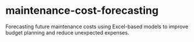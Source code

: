 # maintenance-cost-forecasting
Forecasting future maintenance costs using Excel-based models to improve budget planning and reduce unexpected expenses.
